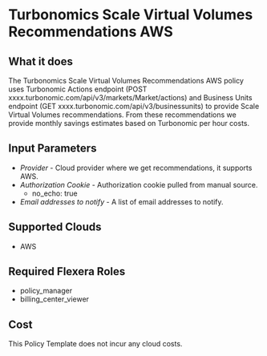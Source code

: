 # Turbonomics Scale Virtual Volumes Recommendations AWS

## What it does

The Turbonomics Scale Virtual Volumes Recommendations AWS policy uses Turbonomic Actions endpoint (POST xxxx.turbonomic.com/api/v3/markets/Market/actions) and Business Units endpoint (GET xxxx.turbonomic.com/api/v3/businessunits) to provide Scale Virtual Volumes recommendations. From these recommendations we provide monthly savings estimates based on Turbonomic per hour costs.

## Input Parameters

- *Provider* - Cloud provider where we get recommendations, it supports AWS.
- *Authorization Cookie* - Authorization cookie pulled from manual source.
  - no_echo: true
- *Email addresses to notify* - A list of email addresses to notify.

## Supported Clouds

- AWS

## Required Flexera Roles

- policy_manager
- billing_center_viewer

## Cost

This Policy Template does not incur any cloud costs.
